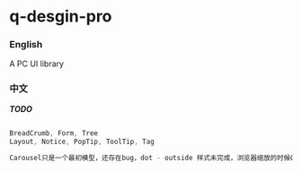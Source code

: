 <!--
 * @Author: your name
 * @Date: 2020-02-05 12:07:07
 * @LastEditTime : 2020-02-13 15:22:17
 * @LastEditors  : Please set LastEditors
 * @Description: In User Settings Edit
 * @FilePath: \q-desgin-pro\README.md
 -->
# q-desgin-pro

### English
A PC UI library

### 中文

***TODO***

```javascript

BreadCrumb, Form, Tree
Layout, Notice, PopTip, ToolTip, Tag

Carousel只是一个最初模型，还存在bug，dot - outside 样式未完成，浏览器缩放的时候CarouselItem宽高有延迟

```
